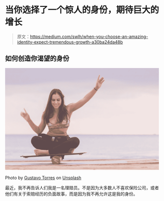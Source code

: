 # 当你选择了一个惊人的身份，期待巨大的增长

> 原文：<https://medium.com/swlh/when-you-choose-an-amazing-identity-expect-tremendous-growth-a30ba24da48b>

## 如何创造你渴望的身份

![](img/1d7a074fb8154762376e92dea6fed67b.png)

Photo by [Gustavo Torres](https://unsplash.com/@topspot?utm_source=medium&utm_medium=referral) on [Unsplash](https://unsplash.com?utm_source=medium&utm_medium=referral)

最近，我不再告诉人们我是一名理赔员。不是因为大多数人不喜欢保险公司，或者他们有关于索赔经历的负面故事，而是因为我不再允许这是我的身份。